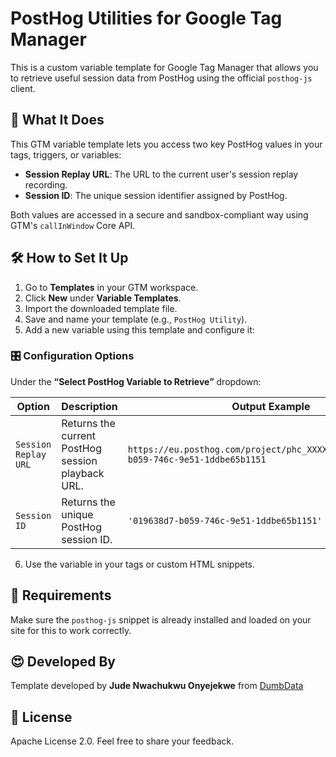 # PostHog Utilities for Google Tag Manager

This is a custom variable template for Google Tag Manager that allows you to retrieve useful session data from PostHog using the official `posthog-js` client.

## 🤔 What It Does

This GTM variable template lets you access two key PostHog values in your tags, triggers, or variables:

- **Session Replay URL**: The URL to the current user's session replay recording.
- **Session ID**: The unique session identifier assigned by PostHog.

Both values are accessed in a secure and sandbox-compliant way using GTM's `callInWindow` Core API.

## 🛠️ How to Set It Up

1. Go to **Templates** in your GTM workspace.
2. Click **New** under **Variable Templates**.
3. Import the downloaded template file.
4. Save and name your template (e.g., `PostHog Utility`).
5. Add a new variable using this template and configure it:

### 🎛️ Configuration Options

Under the **“Select PostHog Variable to Retrieve”** dropdown:

| Option               | Description                                       | Output Example |
| -------------------- | ------------------------------------------------- | --------------- |
| `Session Replay URL` | Returns the current PostHog session playback URL. | `https://eu.posthog.com/project/phc_XXXX/replay/019638d7-b059-746c-9e51-1ddbe65b1151` |
| `Session ID`         | Returns the unique PostHog session ID.            | `'019638d7-b059-746c-9e51-1ddbe65b1151'` |

6. Use the variable in your tags or custom HTML snippets.

## 📌 Requirements

Make sure the `posthog-js` snippet is already installed and loaded on your site for this to work correctly.

## 😍 Developed By

Template developed by **Jude Nwachukwu Onyejekwe** from [DumbData](https://dumbdata.com)

## 📄 License

Apache License 2.0. Feel free to share your feedback.

